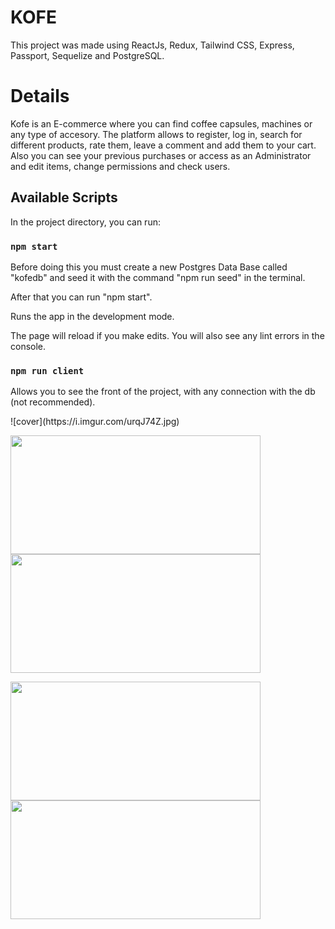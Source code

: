 # KOFE

This project was made using ReactJs, Redux, Tailwind CSS, Express, Passport, Sequelize and PostgreSQL.

# Details

Kofe is an E-commerce where you can find coffee capsules, machines or any type of accesory. The platform allows to register, log in, search for different products, rate them, leave a comment and add them to your cart. Also you can see your previous purchases or access as an Administrator and edit items, change permissions and check users.


## Available Scripts

In the project directory, you can run:

### `npm start`

Before doing this you must create a new Postgres Data Base called "kofedb" and seed it with the command "npm run seed" in the terminal.

After that you can run "npm start".

Runs the app in the development mode.

The page will reload if you make edits.
You will also see any lint errors in the console.

### `npm run client`

Allows you to see the front of the project, with any connection with the db (not recommended).

<p float="left">
![cover](https://i.imgur.com/urqJ74Z.jpg)

</p>

<p float="left">
<img src="public/preVisual/Captura%20de%20pantalla_2022-01-18_15-26-28.png" width ="400" height = "190" >
<img src="public/preVisual/Captura%20de%20pantalla_2022-01-18_15-28-41.png" width ="400" height = "190" >
</p>

<p float="left">
<img src="public/preVisual/Captura%20de%20pantalla_2022-01-18_15-29-21.png" width ="400" height = "190" >
<img src="public/preVisual/Captura%20de%20pantalla_2022-01-18_15-34-17.png" width ="400" height = "190" >
</p>
